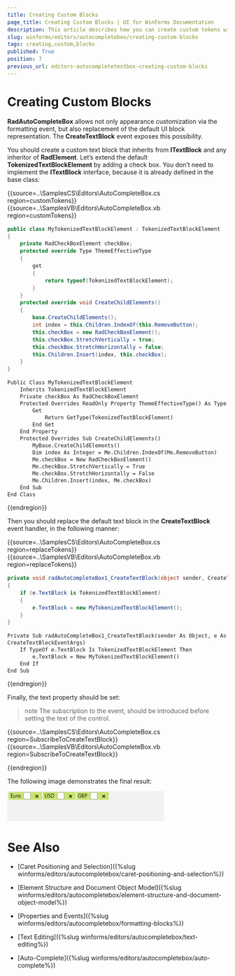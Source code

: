 ```yaml
---
title: Creating Custom Blocks
page_title: Creating Custom Blocks | UI for WinForms Documentation
description: This article describes how you can create custom tokens with RadAutoCompleteBox.
slug: winforms/editors/autocompletebox/creating-custom-blocks
tags: creating,custom,blocks
published: True
position: 7
previous_url: editors-autocompletetextbox-creating-custom-blocks
---
```


# Creating Custom Blocks

__RadAutoCompleteBox__ allows not only appearance customization via the formatting event, but also replacement of the default UI block representation. The __CreateTextBlock__ event exposes this possibility.
        

You should create a custom text block that inherits from __ITextBlock__ and any inheritor of __RadElement__. Let’s extend the default __TokenizedTextBlockElement__ by adding a check box. You don’t need to implement the __ITextBlock__ interface, because it is already defined in the base class: 

{{source=..\SamplesCS\Editors\AutoCompleteBox.cs region=customTokens}} 
{{source=..\SamplesVB\Editors\AutoCompleteBox.vb region=customTokens}} 

````C#
public class MyTokenizedTextBlockElement : TokenizedTextBlockElement
{
    private RadCheckBoxElement checkBox;
    protected override Type ThemeEffectiveType
    {
        get
        {
            return typeof(TokenizedTextBlockElement);
        }
    }
    protected override void CreateChildElements()
    {
        base.CreateChildElements();
        int index = this.Children.IndexOf(this.RemoveButton);
        this.checkBox = new RadCheckBoxElement();
        this.checkBox.StretchVertically = true;
        this.checkBox.StretchHorizontally = false;
        this.Children.Insert(index, this.checkBox);
    }
}

````
````VB.NET
Public Class MyTokenizedTextBlockElement
    Inherits TokenizedTextBlockElement
    Private checkBox As RadCheckBoxElement
    Protected Overrides ReadOnly Property ThemeEffectiveType() As Type
        Get
            Return GetType(TokenizedTextBlockElement)
        End Get
    End Property
    Protected Overrides Sub CreateChildElements()
        MyBase.CreateChildElements()
        Dim index As Integer = Me.Children.IndexOf(Me.RemoveButton)
        Me.checkBox = New RadCheckBoxElement()
        Me.checkBox.StretchVertically = True
        Me.checkBox.StretchHorizontally = False
        Me.Children.Insert(index, Me.checkBox)
    End Sub
End Class

````

{{endregion}}  

Then you should replace the default text block in the __CreateTextBlock__ event handler, in the following manner: 

{{source=..\SamplesCS\Editors\AutoCompleteBox.cs region=replaceTokens}} 
{{source=..\SamplesVB\Editors\AutoCompleteBox.vb region=replaceTokens}} 

````C#
private void radAutoCompleteBox1_CreateTextBlock(object sender, CreateTextBlockEventArgs e)
{
    if (e.TextBlock is TokenizedTextBlockElement)
    {
        e.TextBlock = new MyTokenizedTextBlockElement();
    }
}

````
````VB.NET
Private Sub radAutoCompleteBox1_CreateTextBlock(sender As Object, e As CreateTextBlockEventArgs)
    If TypeOf e.TextBlock Is TokenizedTextBlockElement Then
        e.TextBlock = New MyTokenizedTextBlockElement()
    End If
End Sub

````

{{endregion}} 
 
Finally, the text property should be set:

>note The subscription to the event, should be introduced before setting the text of the control.
>
 

{{source=..\SamplesCS\Editors\AutoCompleteBox.cs region=SubscribeToCreateTextBlock}} 
{{source=..\SamplesVB\Editors\AutoCompleteBox.vb region=SubscribeToCreateTextBlock}} 


{{endregion}} 

The following image demonstrates the final result:

![editors-autocompletebox-creating-custom-blocks 001](images/editors-autocompletebox-creating-custom-blocks001.png)


# See Also

* [Caret Positioning and Selection]({%slug winforms/editors/autocompletebox/caret-positioning-and-selection%})
 
* [Element Structure and Document Object Model]({%slug winforms/editors/autocompletebox/element-structure-and-document-object-model%})
* [Properties and Events]({%slug winforms/editors/autocompletebox/formatting-blocks%})
* [Text Editing]({%slug winforms/editors/autocompletebox/text-editing%})
* [Auto-Complete]({%slug winforms/editors/autocompletebox/auto-complete%})